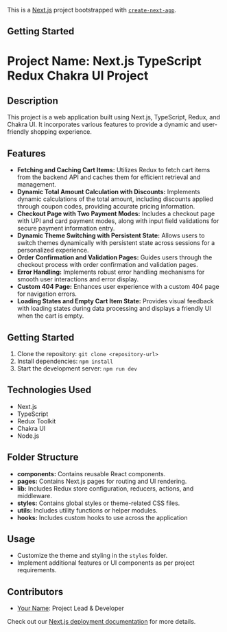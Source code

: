 This is a [Next.js](https://nextjs.org/) project bootstrapped with [`create-next-app`](https://github.com/vercel/next.js/tree/canary/packages/create-next-app).

## Getting Started
# Project Name: Next.js TypeScript Redux Chakra UI Project

## Description
This project is a web application built using Next.js, TypeScript, Redux, and Chakra UI. It incorporates various features to provide a dynamic and user-friendly shopping experience.

## Features
- **Fetching and Caching Cart Items:** Utilizes Redux to fetch cart items from the backend API and caches them for efficient retrieval and management.
- **Dynamic Total Amount Calculation with Discounts:** Implements dynamic calculations of the total amount, including discounts applied through coupon codes, providing accurate pricing information.
- **Checkout Page with Two Payment Modes:** Includes a checkout page with UPI and card payment modes, along with input field validations for secure payment information entry.
- **Dynamic Theme Switching with Persistent State:** Allows users to switch themes dynamically with persistent state across sessions for a personalized experience.
- **Order Confirmation and Validation Pages:** Guides users through the checkout process with order confirmation and validation pages.
- **Error Handling:** Implements robust error handling mechanisms for smooth user interactions and error display.
- **Custom 404 Page:** Enhances user experience with a custom 404 page for navigation errors.
- **Loading States and Empty Cart Item State:** Provides visual feedback with loading states during data processing and displays a friendly UI when the cart is empty.

## Getting Started
1. Clone the repository: `git clone <repository-url>`
2. Install dependencies: `npm install`
3. Start the development server: `npm run dev`

## Technologies Used
- Next.js
- TypeScript
- Redux Toolkit
- Chakra UI
- Node.js

## Folder Structure
- **components:** Contains reusable React components.
- **pages:** Contains Next.js pages for routing and UI rendering.
- **lib:** Includes Redux store configuration, reducers, actions, and middleware.
- **styles:** Contains global styles or theme-related CSS files.
- **utils:** Includes utility functions or helper modules.
- **hooks:** Includes custom hooks to use across the application

## Usage
- Customize the theme and styling in the `styles` folder.
- Implement additional features or UI components as per project requirements.

## Contributors
- [Your Name](https://github.com/sejaljain123): Project Lead & Developer

Check out our [Next.js deployment documentation](https://nextjs.org/docs/deployment) for more details.
